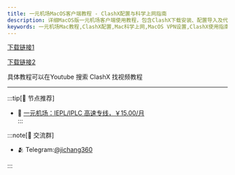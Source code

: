 ```yaml
---
title: 一元机场MacOS客户端教程 - ClashX配置与科学上网指南
description: 详细MacOS版一元机场客户端使用教程，包含ClashX下载安装、配置导入及代理设置，适用于MacBook/iMac用户的科学上网解决方案。
keywords: 一元机场Mac教程,ClashX配置,Mac科学上网,MacOS VPN设置,ClashX使用指南,苹果电脑翻墙,Mac代理软件
---
```




[下载链接1](https://xn--4gq62f52gdss.com/down/clash.zip)

[下载链接2](https://github.com/MetaCubeX/ClashX.Meta/releases)

具体教程可以在Youtube 搜索 ClashX 找视频教程

------------------
:::tip[🎉 节点推荐]
- 🚀 <a href="https://a.suola.link/1yuan" rel="sponsored nofollow noopener" target="_blank">一元机场：IEPL/IPLC 高速专线，￥15.00/月</a><br>
:::

:::note[💬 交流群]

- 🫂 Telegram:[@jichang360](https://t.me/jichang360)

:::